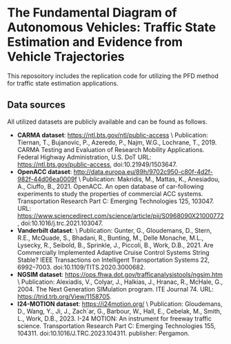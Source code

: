 # The Fundamental Diagram of Autonomous Vehicles: Traffic State Estimation and Evidence from Vehicle Trajectories
This reposoitory includes the replication code for utilizing the PFD method for traffic state estimation applications.

## Data sources
All utilized datasets are publicly available and can be found as follows.
- **CARMA dataset**: https://ntl.bts.gov/ntl/public-access \ Publication: Tiernan, T., Bujanovic, P., Azeredo, P., Najm, W.G., Lochrane, T., 2019. CARMA Testing and Evaluation of Research Mobility Applications. Federal Highway Administration, U.S. DoT URL: https://ntl.bts.gov/public-access, doi:10.21949/1503647.
- **OpenACC dataset**: http://data.europa.eu/89h/9702c950-c80f-4d2f-982f-44d06ea0009f \ Publication: Makridis, M., Mattas, K., Anesiadou, A., Ciuffo, B., 2021. OpenACC. An open database of car-following experiments to study the properties of commercial ACC systems. Transportation Research Part C: Emerging Technologies 125, 103047. URL: https://www.sciencedirect.com/science/article/pii/S0968090X21000772, doi:10.1016/j.trc.2021.103047.
- **Vanderbilt dataset**: \ Publication: Gunter, G., Gloudemans, D., Stern, R.E., McQuade, S., Bhadani, R., Bunting, M., Delle Monache, M.L., Lysecky, R., Seibold, B., Sprinkle, J., Piccoli, B., Work, D.B., 2021. Are Commercially Implemented Adaptive Cruise Control Systems String Stable? IEEE Transactions on Intelligent Transportation Systems 22, 6992–7003. doi:10.1109/TITS.2020.3000682.
- **NGSIM dataset**: https://ops.fhwa.dot.gov/trafficanalysistools/ngsim.htm \ Publication: Alexiadis, V., Colyar, J., Halkias, J., Hranac, R., McHale, G., 2004. The Next Generation SIMulation program. ITE Journal 74. URL: https://trid.trb.org/View/1158705.
- **I24-MOTION dataset**: https://i24motion.org/ \ Publication: Gloudemans, D., Wang, Y., Ji, J., Zach´ar, G., Barbour, W., Hall, E., Cebelak, M., Smith, L., Work, D.B., 2023. I-24 MOTION: An instrument for freeway traffic science. Transportation Research Part C: Emerging Technologies 155, 104311. doi:10.1016/J.TRC.2023.104311. publisher: Pergamon.
